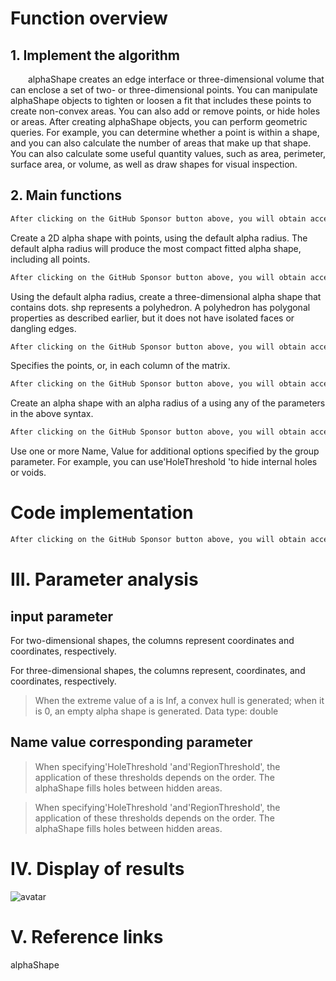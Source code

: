 #  Function overview 

##  1. Implement the algorithm 

   alphaShape creates an edge interface or three-dimensional volume that can enclose a set of two- or three-dimensional points. You can manipulate alphaShape objects to tighten or loosen a fit that includes these points to create non-convex areas. You can also add or remove points, or hide holes or areas. After creating alphaShape objects, you can perform geometric queries. For example, you can determine whether a point is within a shape, and you can also calculate the number of areas that make up that shape. You can also calculate some useful quantity values, such as area, perimeter, surface area, or volume, as well as draw shapes for visual inspection. 

##  2. Main functions 

  ```python  
After clicking on the GitHub Sponsor button above, you will obtain access permissions to my private code repository ( https://github.com/slowlon/my_code_bar ) to view this blog code. By searching the code number of this blog, you can find the code you need, code number is: 2024020309574565847
  ```  
 Create a 2D alpha shape with points, using the default alpha radius. The default alpha radius will produce the most compact fitted alpha shape, including all points. 

  ```python  
After clicking on the GitHub Sponsor button above, you will obtain access permissions to my private code repository ( https://github.com/slowlon/my_code_bar ) to view this blog code. By searching the code number of this blog, you can find the code you need, code number is: 2024020309574565847
  ```  
 Using the default alpha radius, create a three-dimensional alpha shape that contains dots. shp represents a polyhedron. A polyhedron has polygonal properties as described earlier, but it does not have isolated faces or dangling edges. 

  ```python  
After clicking on the GitHub Sponsor button above, you will obtain access permissions to my private code repository ( https://github.com/slowlon/my_code_bar ) to view this blog code. By searching the code number of this blog, you can find the code you need, code number is: 2024020309574565847
  ```  
 Specifies the points, or, in each column of the matrix. 

  ```python  
After clicking on the GitHub Sponsor button above, you will obtain access permissions to my private code repository ( https://github.com/slowlon/my_code_bar ) to view this blog code. By searching the code number of this blog, you can find the code you need, code number is: 2024020309574565847
  ```  
 Create an alpha shape with an alpha radius of a using any of the parameters in the above syntax. 

  ```python  
After clicking on the GitHub Sponsor button above, you will obtain access permissions to my private code repository ( https://github.com/slowlon/my_code_bar ) to view this blog code. By searching the code number of this blog, you can find the code you need, code number is: 2024020309574565847
  ```  
 Use one or more Name, Value for additional options specified by the group parameter. For example, you can use'HoleThreshold 'to hide internal holes or voids. 

#  Code implementation 

  ```python  
After clicking on the GitHub Sponsor button above, you will obtain access permissions to my private code repository ( https://github.com/slowlon/my_code_bar ) to view this blog code. By searching the code number of this blog, you can find the code you need, code number is: 2024020309574565847
  ```  
#  III. Parameter analysis 

##  input parameter 

 For two-dimensional shapes, the columns represent coordinates and coordinates, respectively. 

 For three-dimensional shapes, the columns represent, coordinates, and coordinates, respectively. 

>  When the extreme value of a is Inf, a convex hull is generated; when it is 0, an empty alpha shape is generated. Data type: double 

##  Name value corresponding parameter 

>  When specifying'HoleThreshold 'and'RegionThreshold', the application of these thresholds depends on the order. The alphaShape fills holes between hidden areas. 

>  When specifying'HoleThreshold 'and'RegionThreshold', the application of these thresholds depends on the order. The alphaShape fills holes between hidden areas. 

#  IV. Display of results 

 ![avatar]( b32ef9975f754724bef96fb7ef105afd.png) 

#  V. Reference links 

 alphaShape 

